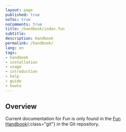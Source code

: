 ```yaml
---
layout: page
published: true
noToc: true
noComments: true
title: /handbook/index.fun
subtitle:
description: Handbook
permalink: /handbook/
lang: en
tags:
- handbook
- installation
- usage
- introduction
- help
- guide
- howto
---
```


## Overview

Current documentation for Fun is only found in the [Fun Handbook](https://git.xw3.org/fun/fun/src/branch/main/docs/handbook.md){:class="git"} in the Git repository.


